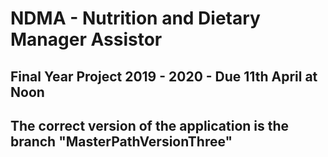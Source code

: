 # NDMA - Nutrition and Dietary Manager Assistor

## Final Year Project 2019 - 2020 - Due 11th April at Noon

## The correct version of the application is the branch "MasterPathVersionThree"
